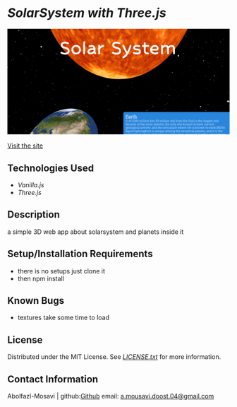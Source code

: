 # _SolarSystem with Three.js_


![SolarSystem with three.js](https://github.com/Abolfazl-Mousavi/SolarSystem-three.js/blob/main/picture.png)

[Visit the site](https://solarsystem-threejs.netlify.app/)

## Technologies Used

* _Vanilla.js_
* _Three.js_


## Description

a simple 3D web app about solarsystem and planets inside it 

## Setup/Installation Requirements

* there is no setups just clone it 
* then npm install

## Known Bugs

* textures take some time to load

## License
Distributed under the MIT License. See _[LICENSE.txt](https://github.com/Abolfazl-Mousavi/SolarSystem-three.js/blob/main/LICENSE.text)_ for more information.


## Contact Information

Abolfazl-Mosavi | github:[Github](https://github.com/Abolfazl-Mousavi) email: [a.mousavi.doost.04@gmail.com](mailto:a.mousavi.doost@gmail.com)
